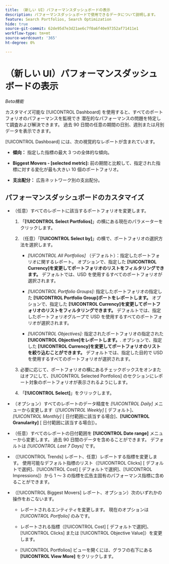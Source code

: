 ```yaml
---
title: （新しい UI）パフォーマンスダッシュボードの表示
description: パフォーマンスダッシュボードで使用できるデータについて説明します。
feature: Search Portfolios, Search Optimization
hide: true
source-git-commit: 62de95d7e3d21ae6c7f0a6f40e97352af71411e1
workflow-type: tm+mt
source-wordcount: '365'
ht-degree: 0%

---
```


# （新しい UI）パフォーマンスダッシュボードの表示

*Beta機能*

<!-- See wiki pageId=3404513731 for more things that may be added -->

カスタマイズ可能な [!UICONTROL Dashboard] を使用すると、すべてのポートフォリオのパフォーマンスを監視でき <!-- May later include other entity-level data --> 潜在的なパフォーマンスの問題を特定して調査および解決できます。 過去 90 日間の任意の期間の日別、週別または月別データを表示できます。

[!UICONTROL Dashboard] には、次の視覚的なレポートが含まれています。

* **傾向：** 指定した指標の最大 3 つの全体的な傾向。

* **Biggest Movers - \[selected metric\]:** 前の期間と比較して、指定された指標に対する変化が最も大きい 10 個のポートフォリオ。

* **支出配分：** 広告ネットワーク別の支出配分。

## パフォーマンスダッシュボードのカスタマイズ

* （任意）すべてのレポートに該当するポートフォリオを変更します。

   1. 「**[!UICONTROL Select Portfolios]**」の横にある現在のパラメーターをクリックします。

   1. （任意）「**[!UICONTROL Select by]**」の横で、ポートフォリオの選択方法を選択します。

      * *[!UICONTROL All Portfolios]* （デフォルト）：指定したポートフォリオに関するレポート。 オプションで、指定した **[!UICONTROL Currency]を変更してポートフォリオのリストをフィルタリングできます。** デフォルトでは、USD を使用するすべてのポートフォリオが選択されます。

      * *[!UICONTROL Portfolio Groups]:* 指定したポートフォリオの指定した **[!UICONTROL Portfolio Group]ポートをレポートします。** オプションで、指定した **[!UICONTROL Currency]を変更してポートフォリオのリストをフィルタリングできます。** デフォルトでは、指定したポートフォリオグループで USD を使用するすべてのポートフォリオが選択されます。

      * *[!UICONTROL Objectives]:* 指定されたポートフォリオの指定された **[!UICONTROL Objective]をレポートします。**. オプションで、指定した **[!UICONTROL Currency]を変更してポートフォリオのリストを絞り込むことができます。** デフォルトでは、指定した目的で USD を使用するすべてのポートフォリオが選択されます。

   1. 必要に応じて、ポートフォリオの横にあるチェックボックスをオンまたはオフにして、[!UICONTROL Selected Portfolios] のセクションにレポート対象のポートフォリオが表示されるようにします。

   1. 「**[!UICONTROL Select]**」をクリックします。

* （オプション）すべてのレポートのデータ精度を *[!UICONTROL Daily]* メニューから変更します（*[!UICONTROL Weekly]* \[ デフォルト\]、*[!UICONTROL Monthly]* \[ 日付範囲に該当する場合\]、**[!UICONTROL Granularity]** \[ 日付範囲に該当する場合\]）。

* （任意）すべてのレポートの日付範囲を **[!UICONTROL Date range]** メニューから変更します。 過去 90 日間のデータを含めることができます。 デフォルトは *[!UICONTROL Last 7 Days]* です。

* （[!UICONTROL Trends] レポート、任意）レポートする指標を変更します。 使用可能なデフォルト指標のリスト（[!UICONTROL Clicks] \[ デフォルトで選択\]、[!UICONTROL Cost] \[ デフォルトで選択\]、[!UICONTROL Impressions]）から 1 ～ 3 の指標を広告主固有のパフォーマンス指標に含めることができます。

* （[!UICONTROL Biggest Movers] レポート、オプション）次のいずれかの操作をおこないます。

   * レポートされるエンティティを変更します。 現在のオプションは *[!UICONTROL Portfolio]* のみです。

   * レポートされる指標（[!UICONTROL Cost] \[ デフォルトで選択\]、[!UICONTROL Clicks] または [!UICONTROL Objective Value]）を変更します。

   * [!UICONTROL Portfolios] ビューを開くには、グラフの右下にある **[!UICONTROL View More]** をクリックします。<!-- This currently lists all portfolios, not a filtered view of the portfolios in the report -->

